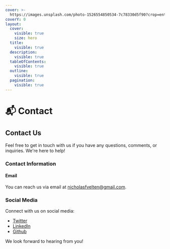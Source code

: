 ```yaml
---
cover: >-
  https://images.unsplash.com/photo-1526554850534-7c78330d5f90?crop=entropy&cs=srgb&fm=jpg&ixid=M3wxOTcwMjR8MHwxfHNlYXJjaHwxfHxtYWlsfGVufDB8fHx8MTY5NjMwMzI5M3ww&ixlib=rb-4.0.3&q=85
coverY: 0
layout:
  cover:
    visible: true
    size: hero
  title:
    visible: true
  description:
    visible: true
  tableOfContents:
    visible: true
  outline:
    visible: true
  pagination:
    visible: true
---
```


# 📬 Contact

## Contact Us

Feel free to get in touch with us if you have any questions, comments, or inquiries. We're here to help!

### Contact Information

#### Email

You can reach us via email at [nicholasfvelten@gmail.com](contact.md#email).

### Social Media

Connect with us on social media:

* [Twitter](https://twitter.com/yourpage)
* [LinkedIn](https://www.linkedin.com/in/nicholasveltenfullstack/)
* [Github](https://github.com/nfvelten)

We look forward to hearing from you!
